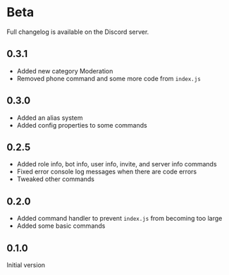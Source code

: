 # Beta

Full changelog is available on the Discord server.

## 0.3.1

- Added new category Moderation
- Removed phone command and some more code from `index.js`

## 0.3.0

- Added an alias system
- Added config properties to some commands

## 0.2.5

- Added role info, bot info, user info, invite, and server info commands
- Fixed error console log messages when there are code errors
- Tweaked other commands

## 0.2.0

- Added command handler to prevent `index.js` from becoming too large
- Added some basic commands

## 0.1.0

Initial version
